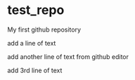 # test_repo
My first github repository

add a line of text

add another line of text from github editor

add 3rd line of text